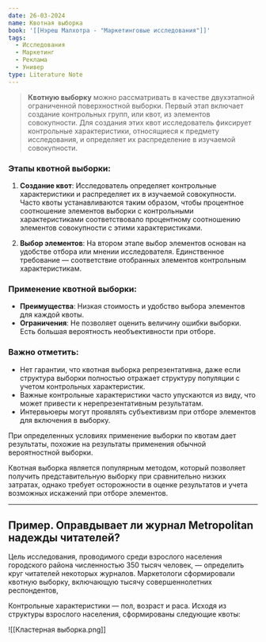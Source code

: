 ```yaml
---
date: 26-03-2024
name: Квотная выборка
book: '[[Нэреш Малхотра - "Маркетинговые исследования"]]'
tags:
  - Исследования
  - Маркетинг
  - Реклама
  - Универ
type: Literature Note
---
```

> **Квотную выборку** можно рассматривать в качестве двухэтапной ограниченной поверхностной выборки. Первый этап включает создание контрольных групп, или квот, из элементов совокупности. Для создания этих квот исследователь фиксирует контрольные характеристики, относящиеся к предмету исследования, и определяет их распределение в изучаемой совокупности.

### Этапы квотной выборки:

1. **Создание квот**: Исследователь определяет контрольные характеристики и распределяет их в изучаемой совокупности. Часто квоты устанавливаются таким образом, чтобы процентное соотношение элементов выборки с контрольными характеристиками соответствовало процентному соотношению элементов совокупности с этими характеристиками.

2. **Выбор элементов**: На втором этапе выбор элементов основан на удобстве отбора или мнении исследователя. Единственное требование — соответствие отобранных элементов контрольным характеристикам.

### Применение квотной выборки:

- **Преимущества**: Низкая стоимость и удобство выбора элементов для каждой квоты.
- **Ограничения**: Не позволяет оценить величину ошибки выборки. Есть большая вероятность необъективности при отборе.

### Важно отметить:

- Нет гарантии, что квотная выборка репрезентативна, даже если структура выборки полностью отражает структуру популяции с учетом контрольных характеристик.
- Важные контрольные характеристики часто упускаются из виду, что может привести к нерепрезентативным результатам.
- Интервьюеры могут проявлять субъективизм при отборе элементов для включения в выборку.

При определенных условиях применение выборки по квотам дает результаты, похожие на результаты применения обычной вероятностной выборки.

Квотная выборка является популярным методом, который позволяет получить представительную выборку при сравнительно низких затратах, однако требует осторожности в оценке результатов и учета возможных искажений при отборе элементов.

---
## Пример. Оправдывает ли журнал Metropolitan надежды читателей?

Цель исследования, проводимого среди взрослого населения городского района численностью 350 тысяч человек, — определить круг читателей некоторых журналов. Маркетологи сформировали квотную выборку, включающую тысячу совершеннолетних респондентов,

Контрольные характеристики — пол, возраст и раса. Исходя из структуры взрослого населения, сформированы следующие квоты:

![[Кластерная выборка.png]]


